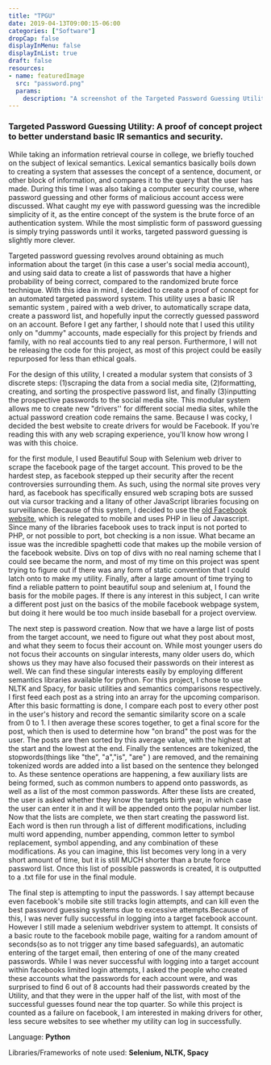 ```yaml
---
title: "TPGU"
date: 2019-04-13T09:00:15-06:00
categories: ["Software"]
dropCap: false
displayInMenu: false
displayInList: true
draft: false
resources:
- name: featuredImage
  src: "password.png"
  params:
    description: "A screenshot of the Targeted Password Guessing Utility attempts and outputs"
---
```

### **Targeted Password Guessing Utility: A proof of concept project to better understand basic IR semantics and security.**  




While taking an information retrieval course in college, we briefly touched on the subject of lexical semantics.
Lexical semantics basically boils down to creating a system that assesses the concept of a sentence, document, or other block of information, and compares it to the query that the user has made.
During this time I was also taking a computer security course, where password guessing and other forms of malicious account access were discussed.
What caught my eye with password guessing was the incredible simplicity of it, as the entire concept of the system is the brute force of an authentication system.
While the most simplistic form of password guessing is simply trying passwords until it works, targeted password guessing is slightly more clever.  




Targeted password guessing revolves around obtaining as much information about the target (in this case a user's social media account), and using said data to create a list of passwords that have a higher probability of being correct, compared to the randomized brute force technique.
With this idea in mind, I decided to create a proof of concept for an automated targeted password system. This utility uses a basic IR semantic system , paired with a web driver, to automatically scrape data, create a password list, and hopefully input the correctly guessed password on an account.
Before I get any farther, I should note that I used this utility only on "dummy" accounts, made especially for this project by friends and family, with no real accounts tied to any real person. Furthermore, I will not be releasing the code for this project, as most of this project could be easily repurposed for less than ethical goals.  




For the design of this utility, I created a modular system that consists of 3 discrete steps: (1)scraping the data from a social media site, (2)formatting, creating, and sorting the prospective password list, and finally (3)inputting the prospective passwords to the social media site.
This modular system allows me to create new "drivers'' for different social media sites, while the actual password creation code remains the same. Because I was cocky, I decided the best website to create drivers for would be Facebook. If you're reading this with any web scraping experience, you'll know how wrong I was with this choice.  




for the first module, I used Beautiful Soup with Selenium web driver to scrape the facebook page of the target account. This proved to be the hardest step, as facebook stepped up their security after the recent controversies surrounding them.
As such, using the normal site proves very hard, as facebook has specifically ensured web scraping bots are sussed out via cursor tracking and a litany of other JavaScript libraries focusing on surveillance. Because of this system, I decided to use the [old Facebook website](HTTPS://m.facebook.com/), which is relegated to mobile and uses PHP in lieu of Javascript.
Since many of the libraries facebook uses to track input is not ported to PHP, or not possible to port, bot checking is a non issue. What became an issue was the incredible spaghetti code that makes up the mobile version of the facebook website. Divs on top of divs with no real naming scheme that I could see became the norm, and most of my time on this project was spent trying to figure out if there was any form of static convention that I could latch onto to make my utility. Finally, after a large amount of time trying to find a reliable pattern to point beautiful soup and selenium at, I found the basis for the mobile pages.
If there is any interest in this subject, I can write a different post just on the basics of the mobile facebook webpage system, but doing it here would be too much inside baseball for a project overview.




The next step is password creation. Now that we have a large list of posts from the target account, we need to figure out what they post about most, and what they seem to focus their account on. While most younger users do not focus their accounts on singular interests, many older users do, which shows us they may have also focused their passwords on their interest as well.
We can find these singular interests easily by employing different semantics libraries available for python. For this project, I chose to use NLTK and Spacy, for basic utilities and semantics comparisons respectively. I first feed each post as a string into an array for the upcoming comparison. After this basic formatting is done, I compare each post to every other post in the user's history and record the semantic similarity score on a scale from 0 to 1.
I then average these scores together, to get a final score for the post, which then is used to determine how "on brand" the post was for the user. The posts are then sorted by this average value, with the highest at the start and the lowest at the end. Finally the sentences are tokenized, the stopwords(things like "the", "a","is", "are" ) are removed, and the remaining tokenized words are added into a list based on the sentence they belonged to. As these sentence operations are happening, a few auxiliary lists are being formed, such as common numbers to append onto passwords, as well as a list of the most common passwords.
After these lists are created, the user is asked whether they know the targets birth year, in which case the user can enter it in and it will be appended onto the popular number list. Now that the lists are complete, we then start creating the password list. Each word is then run through a list of different modifications, including multi word appending, number appending, common letter to symbol replacement, symbol appending, and any combination of these modifications. As you can imagine, this list becomes very long in a very short amount of time, but it is still MUCH shorter than a brute force password list.
Once this list of possible passwords is created, it is outputted to a .txt file for use in the final module.  




The final step is attempting to input the passwords. I say attempt because even facebook's mobile site still tracks login attempts, and can kill even the best password guessing systems due to excessive attempts.Because of this, I was never fully successful in logging into a target facebook account. However I still made a selenium webdriver system to attempt. It consists of a basic route to the facebook mobile page, waiting for a random amount of seconds(so as to not trigger any time based safeguards), an automatic entering of the target email, then entering of one of the many created passwords.
While I was never successful with logging into a target account within facebooks limited login attempts, I asked the people who created these accounts what the passwords for each account were, and was surprised to find 6 out of 8 accounts had their passwords created by the Utility, and that they were in the upper half of the list, with most of the successful guesses found near the top quarter. So while this project is counted as a failure on facebook, I am interested in making drivers for other, less secure websites to see whether my utility can log in successfully.



Language: **Python** 

Libraries/Frameworks of note used: **Selenium, NLTK, Spacy**

